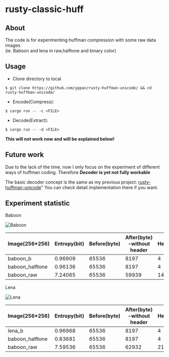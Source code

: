 # rusty-classic-huff
  
## About 

The code is for experimenting huffman compression with some raw data images.  
(ie. Baboon and lena in raw,halftone and binary color)

## Usage
- Clone directory to local   
```shell
$ git clone https://github.com/yppan/rusty-huffman-unicode/ && cd rusty-huffman-unicode/
```

- Encode(Compress):
```shell
$ cargo run -- -c <FILE>
```

- Decode(Extract): 
```shell
$ cargo run -- -d <FILE>
```
**This will not work now and will be explained below!**  

## Future work 

Due to the lack of the time, now I only focus on the experiment of different ways of huffman coding. Therefore **Decoder is yet not fully workable** 

The basic decoder concept is the same as my previous project: [rusty-huffman-unicode](https://github.com/yppan/rusty-huffman-unicode/)" You can check detail implementation there if you want.  

## Experiment statistic

Baboon 
  
![Baboon](https://github.com/yppan/rusty-classic-huffman-for-img/blob/main/Data/PNG/baboon.png)

| Image(256*256)  | Entropy(bit) | Before(byte) | After(byte) -without header | Header(byte) | Compression Rate |
|-----------------|--------------|--------------|-----------------------------|--------------|------------------|
| baboon_b        | 0.96909      | 65536        | 8197                        | 4            | 87.49%           |
| baboon_halftone | 0.96136      | 65536        | 8197                        | 4            | 87.49%           |
| baboon_raw      | 7.24065      | 65536        | 59939                       | 146          | 8.54%            |

Lena 
  
![Lena](https://github.com/yppan/rusty-classic-huffman-for-img/blob/main/Data/PNG/lena.png)

| Image(256*256)  | Entropy(bit) | Before(byte) | After(byte) -without header | Header(byte) | Compression Rate |
|-----------------|--------------|--------------|-----------------------------|--------------|------------------|
| lena_b          | 0.96968      | 65536        | 8197                        | 4            | 87.49%           |
| baboon_halftone | 0.83681      | 65536        | 8197                        | 4            | 87.49%           |
| baboon_raw      | 7.59536      | 65536        | 62932                       | 214          | 3.97%            |
